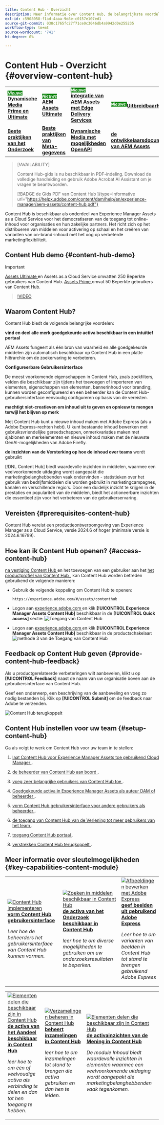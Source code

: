 ```yaml
---
title: Content Hub - Overzicht
description: Meer informatie over Content Hub, de belangrijkste voordelen ervan, hoe u deze kunt openen en hoe u feedback kunt geven over de opties die beschikbaar zijn in Content Hub.
exl-id: c5908058-f1ad-4aaa-9e8e-c0157e107ed1
source-git-commit: 038c1765fc27f71ce0c3046db4a9942d0e255235
workflow-type: tm+mt
source-wordcount: '741'
ht-degree: 0%

---
```


# Content Hub - Overzicht {#overview-content-hub}

<table>
    <tr>
        <td>
            <sup style= "background-color:#008000; color:#FFFFFF; font-weight:bold"><i> Nieuwe </i></sup> <a href="/help/assets/dynamic-media/dm-prime-ultimate.md"><b> Dynamische Media Prime en Ultimate </b></a>
        </td>
        <td>
            <sup style= "background-color:#008000; color:#FFFFFF; font-weight:bold"><i> Nieuwe </i></sup> <a href="/help/assets/assets-ultimate-overview.md"><b> AEM Assets Ultimate </b></a>
        </td>
        <td>
            <sup style= "background-color:#008000; color:#FFFFFF; font-weight:bold"><i> Nieuwe </i></sup> <a href="/help/assets/integrate-aem-assets-edge-delivery-services.md"><b> integratie van AEM Assets met Edge Delivery Services </b></a>
        </td>
        <td>
            <sup style= "background-color:#008000; color:#FFFFFF; font-weight:bold"><i> Nieuwe </i></sup> <a href="/help/assets/aem-assets-view-ui-extensibility.md"><b> Uitbreidbaarheid UI </b></a>
        </td>
          <td>
            <sup style= "background-color:#008000; color:#FFFFFF; font-weight:bold"><i> Nieuw </i></sup> <a href="/help/assets/dynamic-media/enable-dynamic-media-prime-and-ultimate.md"><b> laat Dynamische Media Prime en Ultimate </b></a> toe
        </td>
    </tr>
    <tr>
        <td>
            <a href="/help/assets/search-best-practices.md"><b> Beste praktijken van het Onderzoek </b></a>
        </td>
        <td>
            <a href="/help/assets/metadata-best-practices.md"><b> Beste praktijken van Meta-gegevens </b></a>
        </td>
        <td>
            <a href="/help/assets/dynamic-media-open-apis-overview.md"><b> Dynamische Media met mogelijkheden OpenAPI </b></a>
        </td>
        <td>
            <a href="https://developer.adobe.com/experience-cloud/experience-manager-apis/"><b> de ontwikkelaarsdocumentatie van AEM Assets </b></a>
        </td>
    </tr>
</table>

>[!AVAILABILITY]
>
>Content Hub-gids is nu beschikbaar in PDF-indeling. Download de volledige handleiding en gebruik Adobe Acrobat AI Assistant om je vragen te beantwoorden.
>
>[!BADGE  de Gids PDF van Content Hub ]{type=Informative url="https://helpx.adobe.com/content/dam/help/en/experience-manager/aem-assets/content-hub.pdf"}

Content Hub is beschikbaar als onderdeel van Experience Manager Assets as a Cloud Service voor het democratiseren van de toegang tot online-inhoud voor organisaties en hun zakelijke partners. Het richt zich op het distribueren van middelen voor activering op schaal en het creëren van varianten van on-brand-inhoud met het oog op verbeterde marketingflexibiliteit.

## Content Hub demo {#content-hub-demo}

>[!IMPORTANT]
>
>[ Assets Ultimate ](/help/assets/assets-ultimate-overview.md) en Assets as a Cloud Service omvatten 250 Beperkte gebruikers van Content Hub. [ Assets Prime ](/help/assets/assets-prime.md) omvat 50 Beperkte gebruikers van Content Hub.

>[!VIDEO](https://video.tv.adobe.com/v/3463712)

## Waarom Content Hub?

Content Hub biedt de volgende belangrijke voordelen:

**vind en deel alle merk goedgekeurde activa beschikbaar in een intuïtief portaal**

AEM Assets fungeert als één bron van waarheid en alle goedgekeurde middelen zijn automatisch beschikbaar op Content Hub in een platte hiërarchie om de zoekervaring te verbeteren.

**Configureerbare Gebruikersinterface**

De meest voorkomende eigenschappen in Content Hub, zoals zoekfilters, velden die beschikbaar zijn tijdens het toevoegen of importeren van elementen, eigenschappen van elementen, bannerinhoud voor branding, kunnen worden geconfigureerd en een beheerder kan de Content Hub-gebruikersinterface eenvoudig configureren op basis van de vereisten.

**machtigt niet-creatieven om inhoud uit te geven en opnieuw te mengen terwijl het blijven op merk**

Met Content Hub kunt u nieuwe inhoud maken met Adobe Express (als u Adobe Express-rechten hebt). U kunt bestaande inhoud bewerken met gebruiksvriendelijke gereedschappen, onmerkvariaties maken met sjablonen en merkelementen en nieuwe inhoud maken met de nieuwste GenAI-mogelijkheden van Adobe Firefly.

**de inzichten van de Versterking op hoe de inhoud over teams** wordt gebruikt

[!DNL Content Hub] biedt waardevolle inzichten in middelen, waarmee een veelvoorkomende uitdaging wordt aangepakt die marketingbelanghebbenden vaak ondervinden - statistieken over het gebruik van bedrijfsmiddelen die worden gebruikt in marketingcampagnes, kanalen en verschillende regio&#39;s. Door een duidelijk inzicht te krijgen in de prestaties en populariteit van de middelen, biedt het actioneerbare inzichten die essentieel zijn voor het verbeteren van de gebruikerservaring.

## Vereisten {#prerequisites-content-hub}

Content Hub vereist een productieontwerpomgeving van Experience Manager as a Cloud Service, versie 2024.6 of hoger (minimale versie is 2024.6.16799).

## Hoe kan ik Content Hub openen? {#access-content-hub}

[ na vestiging Content Hub ](/help/assets/deploy-content-hub.md) en het toevoegen van een gebruiker aan het [ het productprofiel van Content Hub ](/help/assets/deploy-content-hub.md#content-hub-instance-product-profile), kan Content Hub worden betreden gebruikend de volgende manieren:

* Gebruik de volgende koppeling om Content Hub te openen:

  `https://experience.adobe.com/#/assets/contenthub`

* Logon aan [ experience.adobe.com ](https://auth.services.adobe.com/en_GB/index.html?callback=https%3A%2F%2Fims-na1.adobelogin.com%2Fims%2Fadobeid%2Fexc_app%2FAdobeID%2Ftoken%3Fredirect_uri%3Dhttps%253A%252F%252Fexperience.adobe.com%252F%2523old_hash%253Dold_hash%253D%252523%25252F%2526from_ims%253Dtrue%253Fclient_id%253Dexc_app%2526api%253Dauthorize%2526scope%253Dab.manage%252Caccount_cluster.read%252Cadditional_info%252Cadditional_info.job_function%252Cadditional_info.projectedProductContext%252Cadditional_info.roles%252CAdobeID%252Cadobeio.appregistry.read%252Cadobeio_api%252Caudiencemanager_api%252Ccreative_cloud%252Cmps%252Copenid%252Corg.read%252Cpps.read%252Cread_organizations%252Cread_pc%252Cread_pc.acp%252Cread_pc.dma_tartan%252Csession%26state%3D%257B%2522jslibver%2522%253A%2522v2-v0.31.0-2-g1e8a8a8%2522%252C%2522nonce%2522%253A%25222316022399331147%2522%257D%26code_challenge_method%3Dplain%26use_ms_for_expiry%3Dtrue&client_id=exc_app&scope=ab.manage%2Caccount_cluster.read%2Cadditional_info%2Cadditional_info.job_function%2Cadditional_info.projectedProductContext%2Cadditional_info.roles%2CAdobeID%2Cadobeio.appregistry.read%2Cadobeio_api%2Caudiencemanager_api%2Ccreative_cloud%2Cmps%2Copenid%2Corg.read%2Cpps.read%2Cread_organizations%2Cread_pc%2Cread_pc.acp%2Cread_pc.dma_tartan%2Csession&state=%7B%22jslibver%22%3A%22v2-v0.31.0-2-g1e8a8a8%22%2C%22nonce%22%3A%222316022399331147%22%7D&relay=64da7fa8-cd9e-47cf-9892-7f3ef3092f8c&locale=en_GB&flow_type=token&dctx_id=v%3A2%2Cs%2Cf%2Cb8e64530-b013-11ee-a6c1-e721bdec0171&idp_flow_type=login&response_type=token&profile_filter=%7B%22findFirst%22%3Atrue%2C+%22fallbackToAA%22%3Atrue%2C+%22preferForwardProfile%22%3Atrue%2C+%22searchEntireCluster%22%3Atrue%7D%3B+isOwnedByOrg%28%2776B329395DF155D60A495E2C%40AdobeOrg%27%29&code_challenge_method=plain&redirect_uri=https%3A%2F%2Fexperience.adobe.com%2F%23old_hash%3Dold_hash%3D%2523%252F%26from_ims%3Dtrue%3Fclient_id%3Dexc_app%26api%3Dauthorize%26scope%3Dab.manage%2Caccount_cluster.read%2Cadditional_info%2Cadditional_info.job_function%2Cadditional_info.projectedProductContext%2Cadditional_info.roles%2CAdobeID%2Cadobeio.appregistry.read%2Cadobeio_api%2Caudiencemanager_api%2Ccreative_cloud%2Cmps%2Copenid%2Corg.read%2Cpps.read%2Cread_organizations%2Cread_pc%2Cread_pc.acp%2Cread_pc.dma_tartan%2Csession&use_ms_for_expiry=true#/) en klik **[!UICONTROL Experience Manager Assets Content Hub]** beschikbaar in de **[!UICONTROL Quick access]** sectie:
  ![ Toegang van Content Hub ](assets/access-content-hub.png)

* Logon aan [ experience.adobe.com ](https://auth.services.adobe.com/en_GB/index.html?callback=https%3A%2F%2Fims-na1.adobelogin.com%2Fims%2Fadobeid%2Fexc_app%2FAdobeID%2Ftoken%3Fredirect_uri%3Dhttps%253A%252F%252Fexperience.adobe.com%252F%2523old_hash%253Dold_hash%253D%252523%25252F%2526from_ims%253Dtrue%253Fclient_id%253Dexc_app%2526api%253Dauthorize%2526scope%253Dab.manage%252Caccount_cluster.read%252Cadditional_info%252Cadditional_info.job_function%252Cadditional_info.projectedProductContext%252Cadditional_info.roles%252CAdobeID%252Cadobeio.appregistry.read%252Cadobeio_api%252Caudiencemanager_api%252Ccreative_cloud%252Cmps%252Copenid%252Corg.read%252Cpps.read%252Cread_organizations%252Cread_pc%252Cread_pc.acp%252Cread_pc.dma_tartan%252Csession%26state%3D%257B%2522jslibver%2522%253A%2522v2-v0.31.0-2-g1e8a8a8%2522%252C%2522nonce%2522%253A%25222316022399331147%2522%257D%26code_challenge_method%3Dplain%26use_ms_for_expiry%3Dtrue&client_id=exc_app&scope=ab.manage%2Caccount_cluster.read%2Cadditional_info%2Cadditional_info.job_function%2Cadditional_info.projectedProductContext%2Cadditional_info.roles%2CAdobeID%2Cadobeio.appregistry.read%2Cadobeio_api%2Caudiencemanager_api%2Ccreative_cloud%2Cmps%2Copenid%2Corg.read%2Cpps.read%2Cread_organizations%2Cread_pc%2Cread_pc.acp%2Cread_pc.dma_tartan%2Csession&state=%7B%22jslibver%22%3A%22v2-v0.31.0-2-g1e8a8a8%22%2C%22nonce%22%3A%222316022399331147%22%7D&relay=64da7fa8-cd9e-47cf-9892-7f3ef3092f8c&locale=en_GB&flow_type=token&dctx_id=v%3A2%2Cs%2Cf%2Cb8e64530-b013-11ee-a6c1-e721bdec0171&idp_flow_type=login&response_type=token&profile_filter=%7B%22findFirst%22%3Atrue%2C+%22fallbackToAA%22%3Atrue%2C+%22preferForwardProfile%22%3Atrue%2C+%22searchEntireCluster%22%3Atrue%7D%3B+isOwnedByOrg%28%2776B329395DF155D60A495E2C%40AdobeOrg%27%29&code_challenge_method=plain&redirect_uri=https%3A%2F%2Fexperience.adobe.com%2F%23old_hash%3Dold_hash%3D%2523%252F%26from_ims%3Dtrue%3Fclient_id%3Dexc_app%26api%3Dauthorize%26scope%3Dab.manage%2Caccount_cluster.read%2Cadditional_info%2Cadditional_info.job_function%2Cadditional_info.projectedProductContext%2Cadditional_info.roles%2CAdobeID%2Cadobeio.appregistry.read%2Cadobeio_api%2Caudiencemanager_api%2Ccreative_cloud%2Cmps%2Copenid%2Corg.read%2Cpps.read%2Cread_organizations%2Cread_pc%2Cread_pc.acp%2Cread_pc.dma_tartan%2Csession&use_ms_for_expiry=true#/) en klik **[!UICONTROL Experience Manager Assets Content Hub]** beschikbaar in de productschakelaar:
  ![ methode 3 van de Toegang van Content Hub ](assets/access-content-hub-alternate.png)

## Feedback op Content Hub geven {#provide-content-hub-feedback}

Als u productgerelateerde verbeteringen wilt aanbevelen, klikt u op **[!UICONTROL Feedback]** naast de naam van uw organisatie boven aan de gebruikersinterface van Content Hub.

Geef een onderwerp, een beschrijving van de aanbeveling en voeg zo nodig bestanden bij. Klik op **[!UICONTROL Submit]** om de feedback naar Adobe te verzenden.

![ Content Hub terugkoppelt ](assets/content-hub-feedback.png)

## Content Hub instellen voor uw team {#setup-content-hub}

Ga als volgt te werk om Content Hub voor uw team in te stellen:

1. [ laat Content Hub voor Experience Manager Assets toe gebruikend Cloud Manager ](deploy-content-hub.md#enable-content-hub).

1. [ de beheerder van Content Hub aan boord ](deploy-content-hub.md#onboard-content-hub-administrator).

1. [ voeg zeer belangrijke gebruikers van Content Hub toe ](deploy-content-hub.md#onboard-content-hub-consumer-users).

1. [ Goedgekeurde activa in Experience Manager Assets als auteur DAM of beheerder ](approve-assets.md).

1. [ vorm Content Hub gebruikersinterface voor andere gebruikers als beheerder ](configure-content-hub-ui-options.md).

1. [ de toegang van Content Hub van de Verlening tot meer gebruikers van het team ](deploy-content-hub.md#onboard-content-hub-consumer-users).

1. [ toegang Content Hub portaal ](#access-content-hub).

1. [ verstrekken Content Hub terugkoppelt ](#provide-content-hub-feedback).


## Meer informatie over sleutelmogelijkheden {#key-capabilities-content-module}

<table>
<td>
   <a href="/help/assets/configure-content-hub-ui-options.md">
   <img alt="Content Hub implementeren" src="./assets/configure-assets.png" />
   </a>
   <div>
      <a href="/help/assets/configure-content-hub-ui-options.md">
      <strong> vorm Content Hub gebruikersinterface </strong>
      </a>
   </div>
   <p>
      <em> Leer hoe de beheerders het gebruikersinterface van Content Hub kunnen vormen. </em>
   </p>
</td>


<td>
   <a href="/help/assets/search-assets-content-hub.md">
   <img alt="Zoeken in middelen beschikbaar in Content Hub" src="./assets/search.png" />
   </a>
   <div>
      <a href="/help/assets/search-assets-content-hub.md">
      <strong> de activa van het Onderzoek beschikbaar in Content Hub </strong>
      </a>
   </div>
   <p>
      <em> leer hoe te om diverse mogelijkheden te gebruiken om uw onderzoeksresultaten te beperken.</em>
   </p>
</td>
<td>
   <a href="/help/assets/edit-images-content-hub.md">
   <img alt="Afbeeldingen bewerken met Adobe Express" src="./assets/edit-images-content-hub.png" />
   </a>
   <div>
      <a href="/help/assets/edit-images-content-hub.md">
      <strong> geef beelden uit gebruikend Adobe Express </strong>
      </a>
   </div>
   <p>
      <em> Leer hoe te om varianten van beelden in Content Hub tot stand te brengen gebruikend Adobe Express </em>
   </p>
</td>
</table>
<table>
<td>
   <a href="/help/assets/share-assets-content-hub.md">
   <img alt="Elementen delen die beschikbaar zijn in Content Hub" src="./assets/share-assets-banner.png" />
   </a>
   <div>
      <a href="/help/assets/share-assets-content-hub.md">
      <strong> de activa van het Aandeel beschikbaar in Content Hub </strong>
      </a>
   </div>
   <p>
      <em> leer hoe te om één of veelvoudige activa als verbinding te delen en dan tot hen toegang te hebben.</em>
   </p>
</td>
<td>
   <a href="/help/assets/collections-content-hub.md">
   <img alt="Verzamelingen beheren in Content Hub" src="./assets/manage-collection.png" />
   </a>
   <div>
      <a href="/help/assets/collections-content-hub.md">
      <strong> beheert inzamelingen in Content Hub </strong>
      </a>
   </div>
   <p>
      <em> leer hoe te om inzamelingen tot stand te brengen die activa gebruiken en dan hen te leiden.</em>
   </p>
</td>
<td>
   <a href="/help/assets/insights-content-hub.md">
   <img alt="Elementen delen die beschikbaar zijn in Content Hub" src="./assets/asset-insights-banner.jpg" />
   </a>
   <div>
      <a href="/help/assets/insights-content-hub.md">
      <strong> de activainzichten van de Mening in Content Hub </strong>
      </a>
   </div>
   <p>
      <em> De module Inhoud biedt waardevolle inzichten in elementen waarmee een veelvoorkomende uitdaging wordt aangepakt die marketingbelanghebbenden vaak tegenkomen. </em>
   </p>
</td>
</table>
